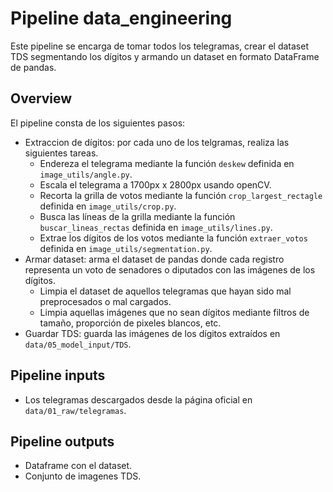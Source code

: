 # Pipeline data_engineering

Este pipeline se encarga de tomar todos los telegramas, crear el dataset TDS segmentando los 
dígitos y armando un dataset en formato DataFrame de pandas.

## Overview

El pipeline consta de los siguientes pasos:

- Extraccion de dígitos: por cada uno de los telgramas, realiza las siguientes tareas.
    - Endereza el telegrama mediante la función `deskew` definida en `image_utils/angle.py`.
    - Escala el telegrama a 1700px x 2800px usando openCV.
    - Recorta la grilla de votos mediante la función `crop_largest_rectagle` definida en `image_utils/crop.py`.
    - Busca las líneas de la grilla mediante la función `buscar_lineas_rectas` definida en `image_utils/lines.py`.
    - Extrae los dígitos de los votos mediante la función `extraer_votos` definida en `image_utils/segmentation.py`.
- Armar dataset: arma el dataset de pandas donde cada registro representa un voto de senadores o 
diputados con las imágenes de los dígitos. 
    - Limpia el dataset de aquellos telegramas que hayan sido mal preprocesados o mal cargados. 
    - Limpia aquellas imágenes que no sean dígitos mediante filtros de tamaño, proporción de pixeles 
    blancos, etc.
- Guardar TDS: guarda las imágenes de los dígitos extraídos en `data/05_model_input/TDS`.

## Pipeline inputs

- Los telegramas descargados desde la página oficial en `data/01_raw/telegramas`.

## Pipeline outputs

- Dataframe con el dataset.
- Conjunto de imagenes TDS.

